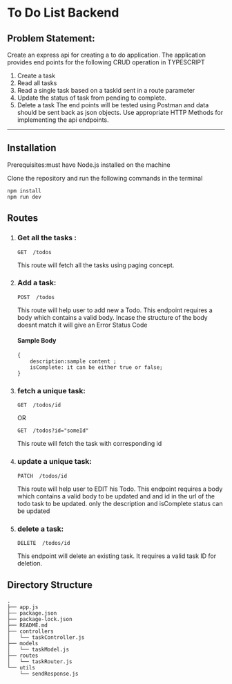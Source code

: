 # To Do List Backend

## Problem Statement:
Create an express api for creating a to do application. The application provides end points for the following CRUD operation in TYPESCRIPT
1. Create a task
2. Read all tasks
3. Read a single task based on a taskId sent in a route parameter
4. Update the status of task from pending to complete.
5. Delete a task
The end points will be tested using Postman and data should be sent back as json objects. Use appropriate HTTP Methods for implementing the api endpoints.

-------------------------------
## Installation
Prerequisites:must have Node.js installed on the machine

Clone the repository and run the following commands in the terminal
```
npm install
npm run dev
```

## Routes 
1. ### Get all the tasks :
     ```
     GET  /todos
     ```

    This route will fetch all the tasks using paging concept. 
       

2. ### Add a task:
    ```
    POST  /todos
    ```

    This route will help user to add new a Todo. 
    This endpoint requires a body which contains a valid body. Incase the structure of the body doesnt match it will give an Error Status Code
    #### Sample Body

    ```
    {
        description:sample content ; 
        isComplete: it can be either true or false;
    }
    ```

3. ### fetch a unique task:
     ```
     GET  /todos/id
     ```
     OR   
    ```
    GET  /todos?id="someId" 
    ```

    This route will fetch the task with corresponding id 

4. ### update a unique task:
    ```
    PATCH  /todos/id
    ```
    This route will help user to EDIT his Todo. 
    This endpoint requires a body which contains a valid body  to be updated and and id in the url of the todo task to be updated. 
    only the description and isComplete status can be updated

5. ### delete a task:
    ```
    DELETE  /todos/id
    ```
    This endpoint will delete an existing task. It requires a valid task ID for deletion.


## Directory Structure
```
. 
├── app.js 
├── package.json 
├── package-lock.json 
├── README.md 
├── controllers 
│   └── taskController.js 
├── models 
│   └── taskModel.js 
├── routes 
│   └── taskRouter.js 
└── utils 
    └── sendResponse.js 
```



